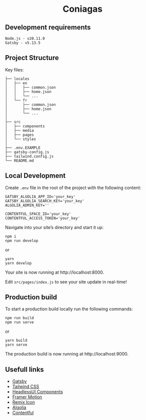 <h1 align="center">Coniagas</h1>

## Development requirements

```
Node.js - v20.11.0
Gatsby - v5.13.5
```

## Project Structure

Key files:

```
├── locales
│   ├── en
│   │   ├── common.json
│   │   ├── home.json
│   │   └── ...
│   └── fr
│       ├── common.json
│       ├── home.json
│       └── ...
│
├── src
│   ├── components
│   ├── media
│   ├── pages
│   └── styles
│
├── .env.EXAMPLE
├── gatsby-config.js
├── tailwind.config.js
└── README.md
```

## Local Development

Create `.env` file in the root of the project with the following content:

```
GATSBY_ALGOLIA_APP_ID='your_key'
GATSBY_ALGOLIA_SEARCH_KEY='your_key'
ALGOLIA_ADMIN_KEY=''

CONTENTFUL_SPACE_ID='your_key'
CONTENTFUL_ACCESS_TOKEN='your_key'
```

Navigate into your site’s directory and start it up:

```
npm i
npm run develop
```

or

```
yarn
yarn develop
```

Your site is now running at http://localhost:8000.

Edit `src/pages/index.js` to see your site update in real-time!

## Production build

To start a production build locally run the following commands:

```
npm run build
npm run serve
```

or

```
yarn build
yarn serve
```

The production build is now running at http://localhost:9000.

## Usefull links

- [Gatsby](https://www.gatsbyjs.com/docs/reference/gatsby-project-structure/)
- [Tailwind CSS](https://tailwindcss.com/)
- [HeadlessUI Components](https://headlessui.com/)
- [Framer Motion](https://www.framer.com/motion/)
- [Remix Icon](https://react-icons.github.io/react-icons/icons/ri/)
- [Algolia](https://www.algolia.com/doc/)
- [Contentful](https://www.contentful.com/)
